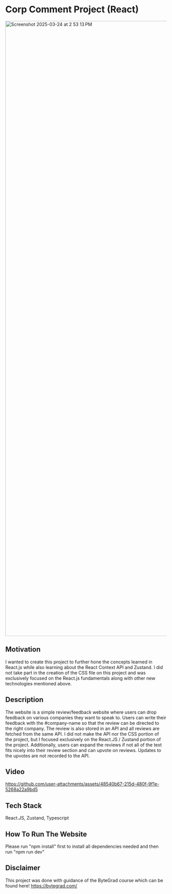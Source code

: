 # Corp Comment Project (React)

<img width="1920" alt="Screenshot 2025-03-24 at 2 53 13 PM" src="https://github.com/user-attachments/assets/fb738731-6e65-4180-b317-a1fad11ad8ec" />

## Motivation

I wanted to create this project to further hone the concepts learned in React.js while also learning about the React Context API and Zustand. I did not take part in the creation of the CSS file on this project and was exclusively focused on the React.js fundamentals along with other new technologies mentioned above.

## Description

The website is a simple review/feedback website where users can drop feedback on various companies they want to speak to. Users can write their feedback with the #company-name so that the review can be directed to the right company. The review is also stored in an API and all reviews are fetched from the same API. I did not make the API nor the CSS portion of the project, but I focused exclusively on the React.JS / Zustand portion of the project. Additionally, users can expand the reviews if not all of the text fits nicely into their review section and can upvote on reviews. Updates to the upvotes are not recorded to the API.

## Video

https://github.com/user-attachments/assets/48540b67-215d-480f-9f1e-5268a22a9bd5

## Tech Stack

React.JS, Zustand, Typescript

## How To Run The Website

Please run "npm install" first to install all dependencies needed and then run "npm run dev"

## Disclaimer
 
This project was done with guidance of the ByteGrad course which can be found here! https://bytegrad.com/
